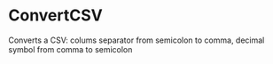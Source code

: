 # ConvertCSV
Converts a CSV: colums separator from semicolon to comma, decimal symbol from comma to semicolon

